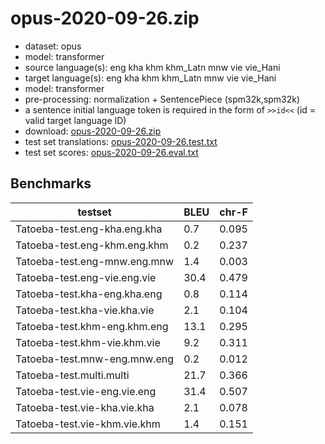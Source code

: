 # opus-2020-09-26.zip

* dataset: opus
* model: transformer
* source language(s): eng kha khm khm_Latn mnw vie vie_Hani
* target language(s): eng kha khm khm_Latn mnw vie vie_Hani
* model: transformer
* pre-processing: normalization + SentencePiece (spm32k,spm32k)
* a sentence initial language token is required in the form of `>>id<<` (id = valid target language ID)
* download: [opus-2020-09-26.zip](https://object.pouta.csc.fi/Tatoeba-MT-models/mkh-mkh/opus-2020-09-26.zip)
* test set translations: [opus-2020-09-26.test.txt](https://object.pouta.csc.fi/Tatoeba-MT-models/mkh-mkh/opus-2020-09-26.test.txt)
* test set scores: [opus-2020-09-26.eval.txt](https://object.pouta.csc.fi/Tatoeba-MT-models/mkh-mkh/opus-2020-09-26.eval.txt)

## Benchmarks

| testset               | BLEU  | chr-F |
|-----------------------|-------|-------|
| Tatoeba-test.eng-kha.eng.kha 	| 0.7 	| 0.095 |
| Tatoeba-test.eng-khm.eng.khm 	| 0.2 	| 0.237 |
| Tatoeba-test.eng-mnw.eng.mnw 	| 1.4 	| 0.003 |
| Tatoeba-test.eng-vie.eng.vie 	| 30.4 	| 0.479 |
| Tatoeba-test.kha-eng.kha.eng 	| 0.8 	| 0.114 |
| Tatoeba-test.kha-vie.kha.vie 	| 2.1 	| 0.104 |
| Tatoeba-test.khm-eng.khm.eng 	| 13.1 	| 0.295 |
| Tatoeba-test.khm-vie.khm.vie 	| 9.2 	| 0.311 |
| Tatoeba-test.mnw-eng.mnw.eng 	| 0.2 	| 0.012 |
| Tatoeba-test.multi.multi 	| 21.7 	| 0.366 |
| Tatoeba-test.vie-eng.vie.eng 	| 31.4 	| 0.507 |
| Tatoeba-test.vie-kha.vie.kha 	| 2.1 	| 0.078 |
| Tatoeba-test.vie-khm.vie.khm 	| 1.4 	| 0.151 |

